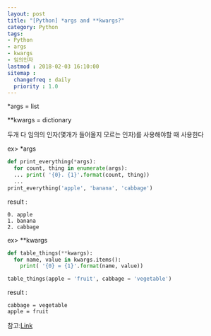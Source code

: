 ```yaml
---
layout: post
title: "[Python] *args and **kwargs?"
category: Python
tags:
- Python
- args
- kwargs
- 임의인자
lastmod : 2018-02-03 16:10:00
sitemap :
  changefreq : daily
  priority : 1.0
---
```


*args = list

**kwargs = dictionary

두개 다 임의의 인자(몇개가 들어올지 모르는 인자)를 사용해야할 때 사용한다

<!--미리보기-->

ex> *args

``` python
def print_everything(*args):
  for count, thing in enumerate(args):
  ... print( '{0}. {1}'.format(count, thing))
  ... 
print_everything('apple', 'banana', 'cabbage')
```
result :
```
0. apple
1. banana
2. cabbage
```
ex> **kwargs
``` python
def table_things(**kwargs):
  for name, value in kwargs.items():
    print( '{0} = {1}'.format(name, value))

table_things(apple = 'fruit', cabbage = 'vegetable')
```
result :
```
cabbage = vegetable
apple = fruit
```
참고:<a href="https://stackoverflow.com/questions/3394835/args-and-kwargs">Link</a>
